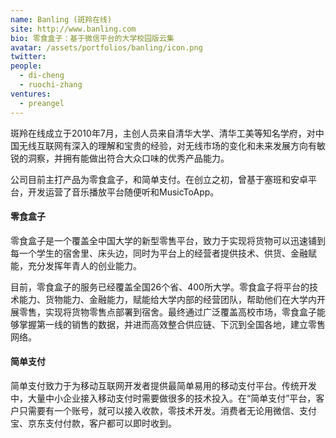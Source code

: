 ```yaml
---
name: Banling (斑羚在线)
site: http://www.banling.com
bio: 零食盒子：基于微信平台的大学校园版云集
avatar: /assets/portfolios/banling/icon.png
twitter: 
people:
  - di-cheng
  - ruochi-zhang
ventures:
  - preangel
---
```


斑羚在线成立于2010年7月，主创人员来自清华大学、清华工美等知名学府，对中国无线互联网有深入的理解和宝贵的经验，对无线市场的变化和未来发展方向有敏锐的洞察，并拥有能做出符合大众口味的优秀产品能力。

公司目前主打产品为零食盒子，和简单支付。在创立之初，曾基于塞班和安卓平台，开发运营了音乐播放平台随便听和MusicToApp。

#### 零食盒子

零食盒子是一个覆盖全中国大学的新型零售平台，致力于实现将货物可以迅速铺到每一个学生的宿舍里、床头边，同时为平台上的经营者提供技术、供货、金融赋能，充分发挥年青人的创业能力。

目前，零食盒子的服务已经覆盖全国26个省、400所大学。零食盒子将平台的技术能力、货物能力、金融能力，赋能给大学内部的经营团队，帮助他们在大学内开展零售，实现将货物零售点部署到宿舍。最终通过广泛覆盖高校市场，零食盒子能够掌握第一线的销售的数据，并进而高效整合供应链、下沉到全国各地，建立零售网络。

#### 简单支付

简单支付致力于为移动互联网开发者提供最简单易用的移动支付平台。传统开发中，大量中小企业接入移动支付时需要做很多的技术投入。在“简单支付”平台，客户只需要有一个账号，就可以接入收款，零技术开发。消费者无论用微信、支付宝、京东支付付款，客户都可以即时收到。
